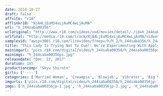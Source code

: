 ```yaml
---
date: 2018-10-27
draft: false
affsite: "r18"
afflinkr18: "NjA4LjEuMS4xLjAuMC4wLjAuMA"
url: "h_244saba00356"
urloriginal: "http://www.r18.com/videos/vod/movies/detail/-/id=h_244saba00356"
urlfinal: "http://media.r18.com/track/NjA4LjEuMS4xLjAuMC4wLjAuMA/videos/vod/movies/detail/-/id=h_244saba00356"
samplevid: "awspv3001.r18.com/litevideo/freepv/h/h_2/h_244saba356/h_244saba356_dmb_w.mp4"
title: "This Lady Is Trying Not To Cum!! We're Experimenting With Applying Friction To Her Pussy Using A Raw Cock, A Vibrator, And Finger Banging, Against Her Panties When Her Clit Becomes Fully Erect And Begins Oozing Pussy Juices, We Know She's Thinking About Sex She's Wearing Special Panties That Will Melt Once They Get Wet From Pussy Grinding, And From There All We Have To Do Is Insert Our Cocks Into The Hole For Some Raw Creampie Sex!!"
mainimgurl: "pics.r18.com/digital/video/h_244saba00356/h_244saba00356ps.jpg"
mainimgs: "h_244saba00356ps.jpg"
releasedate: "Dec. 22, 2017"
duration: 185
productioncomp: "Skyu Shiroto"
girls: ['----']
categories: ['Married Woman', 'Creampie', 'Blowjob', 'Vibrator', 'Big Vibrator', 'Hi-Def']
imgurls: ['pics.r18.com/digital/video/h_244saba00356/h_244saba00356jp-1.jpg', 'pics.r18.com/digital/video/h_244saba00356/h_244saba00356jp-2.jpg', 'pics.r18.com/digital/video/h_244saba00356/h_244saba00356jp-3.jpg', 'pics.r18.com/digital/video/h_244saba00356/h_244saba00356jp-4.jpg', 'pics.r18.com/digital/video/h_244saba00356/h_244saba00356jp-5.jpg', 'pics.r18.com/digital/video/h_244saba00356/h_244saba00356jp-6.jpg', 'pics.r18.com/digital/video/h_244saba00356/h_244saba00356jp-7.jpg', 'pics.r18.com/digital/video/h_244saba00356/h_244saba00356jp-8.jpg', 'pics.r18.com/digital/video/h_244saba00356/h_244saba00356jp-9.jpg', 'pics.r18.com/digital/video/h_244saba00356/h_244saba00356jp-10.jpg', 'pics.r18.com/digital/video/h_244saba00356/h_244saba00356jp-11.jpg', 'pics.r18.com/digital/video/h_244saba00356/h_244saba00356jp-12.jpg', 'pics.r18.com/digital/video/h_244saba00356/h_244saba00356jp-13.jpg', 'pics.r18.com/digital/video/h_244saba00356/h_244saba00356jp-14.jpg', 'pics.r18.com/digital/video/h_244saba00356/h_244saba00356jp-15.jpg', 'pics.r18.com/digital/video/h_244saba00356/h_244saba00356jp-16.jpg', 'pics.r18.com/digital/video/h_244saba00356/h_244saba00356jp-17.jpg', 'pics.r18.com/digital/video/h_244saba00356/h_244saba00356jp-18.jpg', 'pics.r18.com/digital/video/h_244saba00356/h_244saba00356jp-19.jpg', 'pics.r18.com/digital/video/h_244saba00356/h_244saba00356jp-20.jpg']
imgs: ['h_244saba00356jp-1.jpg', 'h_244saba00356jp-2.jpg', 'h_244saba00356jp-3.jpg', 'h_244saba00356jp-4.jpg', 'h_244saba00356jp-5.jpg', 'h_244saba00356jp-6.jpg', 'h_244saba00356jp-7.jpg', 'h_244saba00356jp-8.jpg', 'h_244saba00356jp-9.jpg', 'h_244saba00356jp-10.jpg', 'h_244saba00356jp-11.jpg', 'h_244saba00356jp-12.jpg', 'h_244saba00356jp-13.jpg', 'h_244saba00356jp-14.jpg', 'h_244saba00356jp-15.jpg', 'h_244saba00356jp-16.jpg', 'h_244saba00356jp-17.jpg', 'h_244saba00356jp-18.jpg', 'h_244saba00356jp-19.jpg', 'h_244saba00356jp-20.jpg']
---
```

